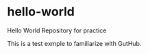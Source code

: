 # hello-world
Hello World Repository for practice


This is a test exmple to familiarize with GutHub.
